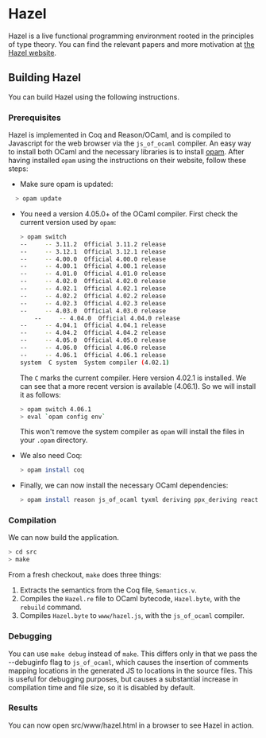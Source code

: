 # Hazel

Hazel is a live functional programming environment rooted in the principles 
of type theory. You can find the relevant papers and more motivation at 
[the Hazel website](http://hazel.org/).

## Building Hazel
You can build Hazel using the following instructions.

### Prerequisites

Hazel is implemented in Coq and Reason/OCaml, and is compiled to Javascript for the web browser via the `js_of_ocaml` compiler. An easy way to install both OCaml and the necessary libraries is to install [opam](https://opam.ocaml.org/). After having installed `opam` using the instructions on their website, follow these steps:

  - Make sure opam is updated:
  
  ```sh
    > opam update
  ```

  - You need a version 4.05.0+ of the OCaml compiler. First check the current version used by `opam`:

    ```sh
    > opam switch
    --     -- 3.11.2  Official 3.11.2 release
    --     -- 3.12.1  Official 3.12.1 release
    --     -- 4.00.0  Official 4.00.0 release
    --     -- 4.00.1  Official 4.00.1 release
    --     -- 4.01.0  Official 4.01.0 release
    --     -- 4.02.0  Official 4.02.0 release
    --     -- 4.02.1  Official 4.02.1 release
    --     -- 4.02.2  Official 4.02.2 release
    --     -- 4.02.3  Official 4.02.3 release
    --     -- 4.03.0  Official 4.03.0 release
		--     -- 4.04.0  Official 4.04.0 release
    --     -- 4.04.1  Official 4.04.1 release
    --     -- 4.04.2  Official 4.04.2 release
    --     -- 4.05.0  Official 4.05.0 release
    --     -- 4.06.0  Official 4.06.0 release
    --     -- 4.06.1  Official 4.06.1 release
    system  C system  System compiler (4.02.1)
    ```

    The `C` marks the current compiler. Here version 4.02.1 is installed. We can see that a more recent version is available (4.06.1). So we will install it as follows:

    ```sh
    > opam switch 4.06.1
    > eval `opam config env`
    ```

    This won't remove the system compiler as `opam` will install the files in your `.opam` directory.

  - We also need Coq:

    ```sh
    > opam install coq
    ```

  - Finally, we can now install the necessary OCaml dependencies:

    ```sh
    > opam install reason js_of_ocaml tyxml deriving ppx_deriving reactiveData js_of_ocaml-tyxml camomile menhir oUnit
    ```
    
### Compilation

We can now build the application.

```sh
> cd src
> make
```

From a fresh checkout, `make` does three things:

1. Extracts the semantics from the Coq file, `Semantics.v`.
2. Compiles the `Hazel.re` file to OCaml bytecode, `Hazel.byte`, with the `rebuild` command.
3. Compiles `Hazel.byte` to `www/hazel.js`, with the `js_of_ocaml` compiler.

### Debugging
You can use `make debug` instead of `make`. This differs only in that we pass the --debuginfo flag to `js_of_ocaml`, which causes the insertion of comments mapping locations in the generated JS to locations in the source files. This is useful for debugging purposes, but causes a substantial increase in compilation time and file size, so it is disabled by default.

### Results
You can now open src/www/hazel.html in a browser to see Hazel in action.

